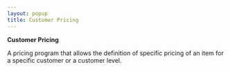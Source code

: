 ```yaml
---
layout: popup
title: Customer Pricing
---
```



**Customer Pricing**


A pricing program that allows the definition of specific pricing of an item for a specific customer or a customer level.
